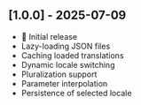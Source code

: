 ## [1.0.0] - 2025-07-09

- 🎉 Initial release
- Lazy-loading JSON files
- Caching loaded translations
- Dynamic locale switching
- Pluralization support
- Parameter interpolation
- Persistence of selected locale